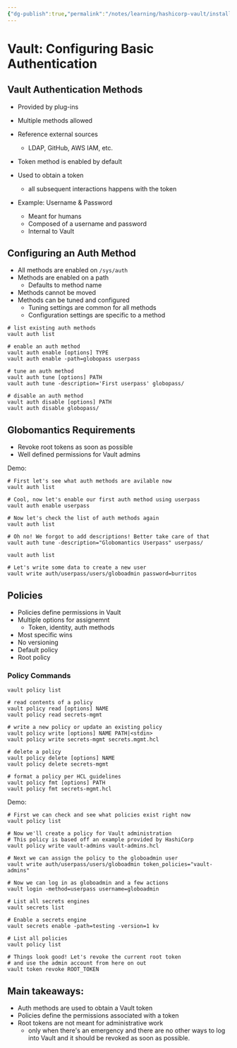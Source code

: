 ```yaml
---
{"dg-publish":true,"permalink":"/notes/learning/hashicorp-vault/installing-and-configuring-hashicorp-vault/08-configuring-basic-authentication/","dgHomeLink":true,"dgPassFrontmatter":false,"dgShowBacklinks":true,"dgShowLocalGraph":true}
---
```


# Vault: Configuring Basic Authentication

## Vault Authentication Methods

- Provided by plug-ins
- Multiple methods allowed
- Reference external sources
    - LDAP, GitHub, AWS IAM, etc.
- Token method is enabled by default
- Used to obtain a token
    - all subsequent interactions happens with the token


- Example: Username & Password
    - Meant for humans
    - Composed of a username and password
    - Internal to Vault


## Configuring an Auth Method

- All methods are enabled on `/sys/auth`
- Methods are enabled on a path
    - Defaults to method name
- Methods cannot be moved
- Methods can be tuned and configured
    - Tuning settings are common for all methods
    - Configuration settings are specific to a method

```
# list existing auth methods
vault auth list

# enable an auth method
vault auth enable [options] TYPE
vault auth enable -path=globopass userpass

# tune an auth method
vault auth tune [options] PATH
vault auth tune -description='First userpass' globopass/

# disable an auth method
vault auth disable [options] PATH
vault auth disable globopass/
```

## Globomantics Requirements

- Revoke root tokens as soon as possible
- Well defined permissions for Vault admins

Demo:

```
# First let's see what auth methods are avilable now
vault auth list

# Cool, now let's enable our first auth method using userpass
vault auth enable userpass

# Now let's check the list of auth methods again
vault auth list

# Oh no! We forgot to add descriptions! Better take care of that
vault auth tune -description="Globomantics Userpass" userpass/

vault auth list

# Let's write some data to create a new user
vault write auth/userpass/users/globoadmin password=burritos
```


## Policies

- Policies define permissions in Vault
- Multiple options for assignemnt
    - Token, identity, auth methods
- Most specific wins
- No versioning
- Default policy
- Root policy


### Policy Commands

```
vault policy list

# read contents of a policy
vault policy read [options] NAME
vault policy read secrets-mgmt

# write a new policy or update an existing policy
vault policy write [options] NAME PATH|<stdin>
vault policy write secrets-mgmt secrets.mgmt.hcl

# delete a policy
vault policy delete [options] NAME
vault policy delete secrets-mgmt

# format a policy per HCL guidelines
vault policy fmt [options] PATH
vault policy fmt secrets-mgmt.hcl
```

Demo:
```
# First we can check and see what policies exist right now
vault policy list 

# Now we'll create a policy for Vault administration
# This policy is based off an example provided by HashiCorp
vault policy write vault-admins vault-admins.hcl

# Next we can assign the policy to the globoadmin user
vault write auth/userpass/users/globoadmin token_policies="vault-admins"

# Now we can log in as globoadmin and a few actions
vault login -method=userpass username=globoadmin

# List all secrets engines
vault secrets list

# Enable a secrets engine
vault secrets enable -path=testing -version=1 kv

# List all policies
vault policy list

# Things look good! Let's revoke the current root token 
# and use the admin account from here on out
vault token revoke ROOT_TOKEN
```

## Main takeaways:

- Auth methods are used to obtain a Vault token
- Policies define the permissions associated with a token
- Root tokens are not meant for administrative work
    - only when there's an emergency and there are no other ways to log into Vault and it should be revoked as soon as possible.
    
    
    
    